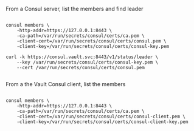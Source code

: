 

From a Consul server, list the members and find leader

```

consul members \
    -http-addr=https://127.0.0.1:8443 \
    -ca-path=/var/run/secrets/consul/certs/ca.pem \
    -client-cert=/var/run/secrets/consul/certs/consul.pem \
    -client-key=/var/run/secrets/consul/certs/consul-key.pem
    
curl -k https://consul.vault.svc:8443/v1/status/leader \
    --key /var/run/secrets/consul/certs/consul-key.pem \
    --cert /var/run/secrets/consul/certs/consul.pem
    
```

From a the Vault Consul client, list the members

```

consul members \
    -http-addr=https://127.0.0.1:8443 \
    -ca-path=/var/run/secrets/consul/certs/ca.pem \
    -client-cert=/var/run/secrets/consul/certs/consul-client.pem \
    -client-key=/var/run/secrets/consul/certs/consul-client-key.pem

```
